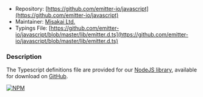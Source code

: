 * Repository: [https://github.com/emitter-io/javascript](https://github.com/emitter-io/javascript)
* Maintainer: [Misakai Ltd.](http://misakai.com)
* Typings File: [https://github.com/emitter-io/javascript/blob/master/lib/emitter.d.ts](https://github.com/emitter-io/javascript/blob/master/lib/emitter.d.ts)

### Description
The Typescript definitions file are provided for our [NodeJS library](/develop/javascript), available for download on [GitHub](https://github.com/emitter-io/javascript/blob/master/lib/emitter.d.ts).

[![NPM](https://nodei.co/npm/emitter-io.png)](https://nodei.co/npm/emitter-io/)
